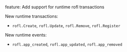 feature: Add support for runtime rofl transactions

New runtime transactions:

- `rofl.Create`, `rofl.Update`, `rofl.Remove`, `rofl.Register`

New runtime events:

- `rofl.app_created`, `rofl.app_updated`, `rofl.app_removed`
